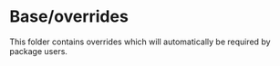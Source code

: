 # Base/overrides

This folder contains overrides which will automatically be required by package users.
